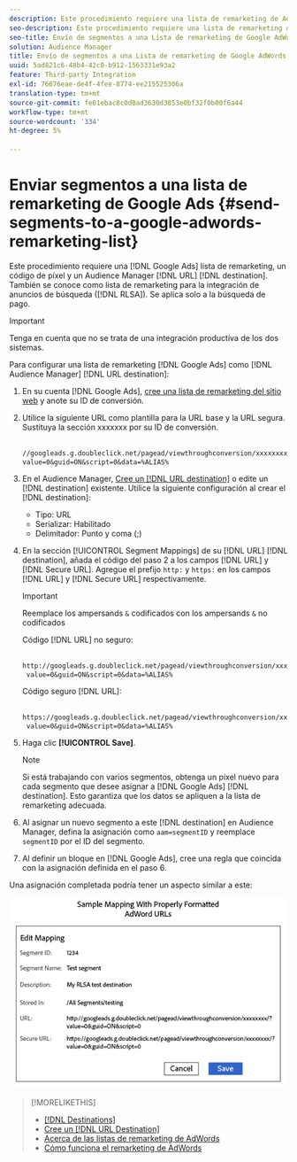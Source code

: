 ```yaml
---
description: Este procedimiento requiere una lista de remarketing de AdWords, un código de píxel y un destino de URL de Audience Manager. También se conoce como lista de remarketing para la integración de anuncios de búsqueda (RLSA). Se aplica solo a la búsqueda de pago.
seo-description: Este procedimiento requiere una lista de remarketing de AdWords, un código de píxel y un destino de URL de Audience Manager. También se conoce como lista de remarketing para la integración de anuncios de búsqueda (RLSA). Se aplica solo a la búsqueda de pago.
seo-title: Envío de segmentos a una Lista de remarketing de Google AdWords
solution: Audience Manager
title: Envío de segmentos a una Lista de remarketing de Google AdWords
uuid: 5ad821c6-48b4-42c0-b912-1563331e93a2
feature: Third-party Integration
exl-id: 76676eae-de4f-4fee-8774-ee215525306a
translation-type: tm+mt
source-git-commit: fe01ebac8c0d0ad3630d3853e0bf32f0b00f6a44
workflow-type: tm+mt
source-wordcount: '334'
ht-degree: 5%

---
```


# Enviar segmentos a una lista de remarketing de Google Ads {#send-segments-to-a-google-adwords-remarketing-list}

Este procedimiento requiere una [!DNL Google Ads] lista de remarketing, un código de píxel y un Audience Manager [!DNL URL] [!DNL destination]. También se conoce como lista de remarketing para la integración de anuncios de búsqueda ([!DNL RLSA]). Se aplica solo a la búsqueda de pago.

>[!IMPORTANT]
>Tenga en cuenta que no se trata de una integración productiva de los dos sistemas.

Para configurar una lista de remarketing [!DNL Google Ads] como [!DNL Audience Manager] [!DNL URL destination]:

1. En su cuenta [!DNL Google Ads], [cree una lista de remarketing del sitio web](https://support.google.com/adwords/answer/2454064?hl=en) y anote su ID de conversión.
1. Utilice la siguiente URL como plantilla para la URL base y la URL segura. Sustituya la sección xxxxxxx por su ID de conversión.

   ```
    //googleads.g.doubleclick.net/pagead/viewthroughconversion/xxxxxxxx/?value=0&guid=ON&script=0&data=%ALIAS%
   ```

1. En el Audience Manager, [Cree un [!DNL URL destination]](../../features/destinations/create-url-destination.md) o edite un [!DNL destination] existente. Utilice la siguiente configuración al crear el [!DNL destination]:
   * Tipo: URL
   * Serializar: Habilitado
   * Delimitador: Punto y coma (;)

1. En la sección [!UICONTROL Segment Mappings] de su [!DNL URL] [!DNL destination], añada el código del paso 2 a los campos [!DNL URL] y [!DNL Secure URL]. Agregue el prefijo `http:` y `https:` en los campos [!DNL URL] y [!DNL Secure URL] respectivamente.

   >[!IMPORTANT]
   >
   >Reemplace los ampersands `&` codificados con los ampersands `&` no codificados

   Código [!DNL URL] no seguro:

   ```
    http://googleads.g.doubleclick.net/pagead/viewthroughconversion/xxxxxxxx/?
    value=0&guid=ON&script=0&data=%ALIAS%
   ```

   Código seguro [!DNL URL]:

   ```
    https://googleads.g.doubleclick.net/pagead/viewthroughconversion/xxxxxxxx/?
    value=0&guid=ON&script=0&data=%ALIAS%
   ```

1. Haga clic **[!UICONTROL Save]**.

   >[!NOTE]
   >
   >Si está trabajando con varios segmentos, obtenga un píxel nuevo para cada segmento que desee asignar a [!DNL Google Ads] [!DNL destination]. Esto garantiza que los datos se apliquen a la lista de remarketing adecuada.

1. Al asignar un nuevo segmento a este [!DNL destination] en Audience Manager, defina la asignación como `aam=segmentID` y reemplace `segmentID` por el ID del segmento.
1. Al definir un bloque en [!DNL Google Ads], cree una regla que coincida con la asignación definida en el paso 6.

Una asignación completada podría tener un aspecto similar a este:

![](../assets/rlsa_mapping.png)

>[!MORELIKETHIS]
>
>* [[!DNL Destinations]](../../features/destinations/destinations.md)
>* [Cree un [!DNL URL Destination]](../../features/destinations/create-url-destination.md)
>* [Acerca de las listas de remarketing de AdWords](https://support.google.com/adwords/answer/2472738)
>* [Cómo funciona el remarketing de AdWords](https://support.google.com/adwords/answer/2454000)

